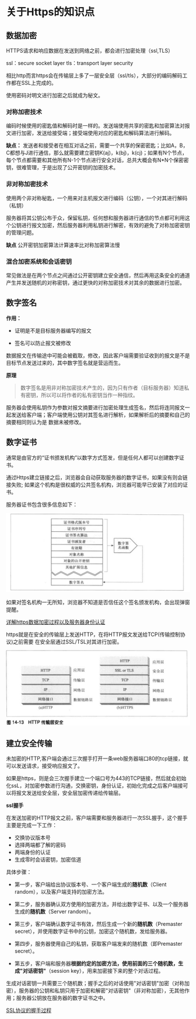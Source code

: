 # 关于Https的知识点

## 数据加密

HTTPS请求和响应数据在发送到网络之前，都会进行加密处理（ssl,TLS）

ssl：secure socket layer
tls：transport layer security

相比http而言https会在传输层上多了一层安全层（ssl/tls），大部分的编码解码工作都在SSL上完成的。

使用密码对明文进行加密之后就成为秘文。

### 对称加密技术

编码时候使用的密匙值和解码时是一样的。发送端使用共享的密匙和加密算法对报文进行加密，发送给接受端；接受端使用对应的密匙和解码算法进行解码。

**缺点：**  发送者和接受者在相互对话之前，需要一个共享的保密密匙；比如A，B，C都想与J进行通信，那么就需要建立密钥K(aj)，k(bj)，k(cj)；如果有N个节点，每个节点都需要和其他所有N-1个节点进行安全对话，总共大概会有N*N个保密密钥，很难管理，于是出现了公开密钥的加密技术。

### 非对称加密技术

使用两个非对称秘匙，一个用来对主机报文进行编码（公钥），一个对其进行解码（私钥）

服务器将其公钥公布于众，保留私钥，任何想和服务器进行通信的节点都可利用这个公钥进行报文加密，然后服务器利用私钥进行解密，有效的避免了对称加密密钥的管理问题。

**缺点** 公开密钥加密算法计算速率比对称加密算法慢

### 混合加密系统和会话密钥

常见做法是在两个节点之间通过公开密钥建立安全通信，然后再用这条安全的通道产生并发送随机的对称密钥，通过更快的对称加密技术对其余的数据进行加密。

## 数字签名

**作用：**

- 证明是不是目标服务器编写的报文

- 签名可以防止报文被修改

数据报文在传输途中可能会被截取，修改，因此客户端需要验证收到的报文是不是目标节点发送过来的，其中数字签名就是营运而生。

**原理**

>数字签名是用非对称加密技术产生的，因为只有作者（目标服务器）知道私有密钥，所以可以将作者的私有密钥当作一种指纹。

服务器会使用私钥作为参数对报文摘要进行加密处理生成签名，然后将连同报文一起发送给客户端；客户端使用公钥对其签名进行解析，如果解析后的摘要和自己的摘要相同则认为是
数据未被修改。

## 数字证书

通常是由官方的“证书颁发机构”以数字方式签发，但是任何人都可以创建数字证书。

通过Https建立链接之后，浏览器会自动获取服务器的数字证书，如果没有则会链接失败;
如果这个机构是很权威的公共签名机构，浏览器可能早已安装了对应的证书。

服务器证书包含很多信息如下：

![avatar](../assets/cert_format.png)

如果对签名机构一无所知，浏览器不知道是否信任这个签名颁发机构，会出现弹窗提醒。


[详解https数据加密过程以及服务器身份认证](https://mp.weixin.qq.com/s/G14lN4SCkWN5Bs_SWeX-6g)


https就是在安全的传输层上发送HTTP，在将HTTP报文发送给TCP(传输控制协议)之前需要
在安全层通过SSL/TSL对其进行加密。

![avatar](../assets/http_portol.png)

## 建立安全传输

未加密的HTTP,客户端会通过三次握手打开一条web服务器端口80的tcp链接，就可以发送请求，接受响应报文了。

如果是https，则是会三次握手建立一个端口号为443的TCP链接，然后就会初始化ssL，对加密参数进行沟通，交换密钥，身份认证，初始化完成之后客户端接可以将报文发送给安全层，安全层加密传递给传输层。

**ssl握手**

在发送加密的HTTP报文之前，客户端需要和服务器进行一次SSL握手，这个握手主要是完成一下工作：

- 交换协议版本号
- 选择两端都了解的密码
- 两端身份的认证
- 生成零时会话密钥，加密信道

具体步骤：

- 第一步，客户端给出协议版本号、一个客户端生成的**随机数**（Client random），以及客户端支持的加密方法。

- 第二步，服务器确认双方使用的加密方法，并给出数字证书、以及一个服务器生成的**随机数**（Server random）。

- 第三步，客户端确认数字证书有效，然后生成一个新的**随机数**（Premaster secret），并使用数字证书中的公钥，加密这个随机数，发给服务器。

- 第四步，服务器使用自己的私钥，获取客户端发来的随机数（即Premaster secret）。

- 第五步，客户端和服务器**根据约定的加密方法，使用前面的三个随机数，生成"对话密钥"**（session key），用来加密接下来的整个对话过程。

生成对话密钥一共需要三个随机数；握手之后的对话使用"对话密钥"加密（对称加密），服务器的公钥和私钥只用于加密和解密"对话密钥"（非对称加密），无其他作用；服务器公钥放在服务器的数字证书之中。

[SSL协议的握手过程](http://www.ruanyifeng.com/blog/2014/09/illustration-ssl.html)